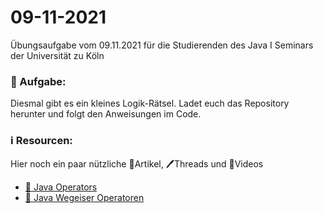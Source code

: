 # 09-11-2021
Übungsaufgabe vom 09.11.2021 für die Studierenden des Java I Seminars der Universität zu Köln


### 📝 Aufgabe:

Diesmal gibt es ein kleines Logik-Rätsel. Ladet euch das Repository herunter und folgt den Anweisungen im Code.


### ℹ️ Resourcen:
Hier noch ein paar nützliche 📃Artikel, 🖊️Threads und 🎥Videos


- [📃 Java Operators ](https://www.w3schools.com/java/java_operators.asp)
- [📃 Java Wegeiser Operatoren](https://github.com/DH-Cologne/java-wegweiser/blob/master/articles/Operatoren.md)

